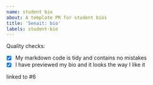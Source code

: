 ```yaml
---
name: student bio
about: A template PR for student bios
title: 'Senait: bio'
labels: student-bio
---
```


<!--
  make this PR easy to find:

  - assign: Senait
  - milestone: precourse
-->

Quality checks:

- [x] My markdown code is tidy and contains no mistakes
- [x] I have previewed my bio and it looks the way I like it

<!--
  replace "6" with the number of your precourse issue
  an issue's number is listed when you search for it in the repo
-->

linked to #6
